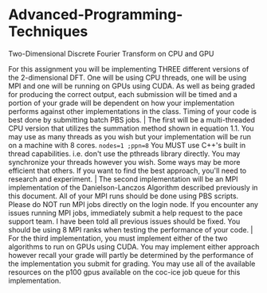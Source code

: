 # Advanced-Programming-Techniques
Two-Dimensional Discrete Fourier Transform on CPU and GPU

For this assignment you will be implementing THREE different versions of the 2-dimensional DFT. One will be
using CPU threads, one will be using MPI and one will be running on GPUs using CUDA. As well as being graded
for producing the correct output, each submission will be timed and a portion of your grade will be dependent on
how your implementation performs against other implementations in the class. Timing of your code is best done by
submitting batch PBS jobs.
| The first will be a multi-threaded CPU version that utilizes the summation method shown in equation 1.1.
You may use as many threads as you wish but your implementation will be run on a machine with 8 cores.
`nodes=1 ;ppn=8` You MUST use C++'s built in thread capabilities. i.e. don't use the pthreads library directly.
You may synchronize your threads however you wish. Some ways may be more efficient that others. If you want
to find the best approach, you'll need to research and experiment.
| The second implementation will be an MPI implementation of the Danielson-Lanczos Algorithm described
previously in this document. All of your MPI runs should be done using PBS scripts. Please do NOT run
MPI jobs directly on the login node. If you encounter any issues running MPI jobs, immediately submit a help
request to the pace support team. I have been told all previous issues should be fixed. You should be using 8
MPI ranks when testing the performance of your code.
| For the third implementation, you must implement either of the two algorithms to run on GPUs using CUDA.
You may implement either approach however recall your grade will partly be determined by the performance
of the implementation you submit for grading. You may use all of the available resources on the p100 gpus
available on the coc-ice job queue for this implementation.
